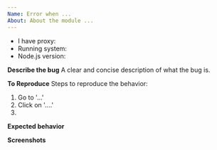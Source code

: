 ```yaml
---
Name: Error when ...
About: About the module ...
---
```


- I have proxy:
- Running system:
- Node.js version: 

**Describe the bug**
A clear and concise description of what the bug is.

**To Reproduce**
Steps to reproduce the behavior:
1. Go to '...'
2. Click on '....'
3. 
**Expected behavior**

**Screenshots**

